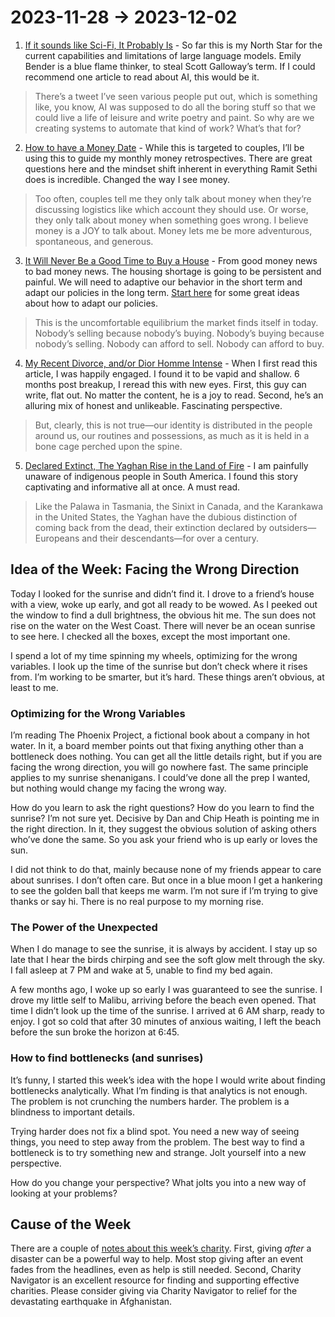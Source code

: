 # 2023-11-28 → 2023-12-02

1. [If it sounds like Sci-Fi, It Probably Is](https://journal.getabstract.com/en/2023/08/03/if-it-sounds-like-sci-fi-it-probably-is/) - So far this is my North Star for the current capabilities and limitations of large language models. Emily Bender is a blue flame thinker, to steal Scott Galloway’s term. If I could recommend one article to read about AI, this would be it.

> There’s a tweet I’ve seen various people put out, which is something like, you know, AI was supposed to do all the boring stuff so that we could live a life of leisure and write poetry and paint. So why are we creating systems to automate that kind of work? What’s that for?

2. [How to have a Money Date](https://getmatter.com/email/35483246/?token=35483246%3AfsGUfD-vfSpv0S2mFB-xalElBmA) - While this is targeted to couples, I’ll be using this to guide my monthly money retrospectives. There are great questions here and the mindset shift inherent in everything Ramit Sethi does is incredible. Changed the way I see money.

> Too often, couples tell me they only talk about money when they’re discussing logistics like which account they should use. Or worse, they only talk about money when something goes wrong. I believe money is a JOY to talk about. Money lets me be more adventurous, spontaneous, and generous.

3. [It Will Never Be a Good Time to Buy a House](https://www.theatlantic.com/ideas/archive/2023/11/buying-house-market-shortage/676088/) - From good money news to bad money news. The housing shortage is going to be persistent and painful. We will need to adaptive our behavior in the short term and adapt our policies in the long term. [Start here](https://www.strongtowns.org/journal/2018/6/6/toward-dynamic-zoning-codes) for some great ideas about how to adapt our policies.

> This is the uncomfortable equilibrium the market finds itself in today. Nobody’s selling because nobody’s buying. Nobody’s buying because nobody’s selling. Nobody can afford to sell. Nobody can afford to buy.

4. [My Recent Divorce, and/or Dior Homme Intense](https://getmatter.com/email/7468793/?token=7468793%3AIJ8-KX7YcQxgG3VSJMcrTNERnJs) - When I first read this article, I was happily engaged. I found it to be vapid and shallow. 6 months post breakup, I reread this with new eyes. First, this guy can write, flat out. No matter the content, he is a joy to read. Second, he’s an alluring mix of honest and unlikeable. Fascinating perspective.

> But, clearly, this is not true—our identity is distributed in the people around us, our routines and possessions, as much as it is held in a bone cage perched upon the spine.

5. [Declared Extinct, The Yaghan Rise in the Land of Fire](https://hakaimagazine.com/features/declared-dead-the-yaghan-rise-in-the-land-of-fire/?utm_source=pocket&utm_medium=email&utm_campaign=pockethits&cta=1&src=ph) - I am painfully unaware of indigenous people in South America. I found this story captivating and informative all at once. A must read.

> Like the Palawa in Tasmania, the Sinixt in Canada, and the Karankawa in the United States, the Yaghan have the dubious distinction of coming back from the dead, their extinction declared by outsiders—Europeans and their descendants—for over a century.

## Idea of the Week: Facing the Wrong Direction

Today I looked for the sunrise and didn’t find it. I drove to a friend’s house with a view, woke up early, and got all ready to be wowed. As I peeked out the window to find a dull brightness, the obvious hit me. The sun does not rise on the water on the West Coast. There will never be an ocean sunrise to see here. I checked all the boxes, except the most important one.

I spend a lot of my time spinning my wheels, optimizing for the wrong variables. I look up the time of the sunrise but don’t check where it rises from. I’m working to be smarter, but it’s hard. These things aren’t obvious, at least to me.

### Optimizing for the Wrong Variables

I’m reading The Phoenix Project, a fictional book about a company in hot water. In it, a board member points out that fixing anything other than a bottleneck does nothing. You can get all the little details right, but if you are facing the wrong direction, you will go nowhere fast. The same principle applies to my sunrise shenanigans. I could’ve done all the prep I wanted, but nothing would change my facing the wrong way.

How do you learn to ask the right questions? How do you learn to find the sunrise? I’m not sure yet. Decisive by Dan and Chip Heath is pointing me in the right direction. In it, they suggest the obvious solution of asking others who’ve done the same. So you ask your friend who is up early or loves the sun.

I did not think to do that, mainly because none of my friends appear to care about sunrises. I don’t often care. But once in a blue moon I get a hankering to see the golden ball that keeps me warm. I’m not sure if I’m trying to give thanks or say hi. There is no real purpose to my morning rise.

### The Power of the Unexpected

When I do manage to see the sunrise, it is always by accident. I stay up so late that I hear the birds chirping and see the soft glow melt through the sky. I fall asleep at 7 PM and wake at 5, unable to find my bed again.

A few months ago, I woke up so early I was guaranteed to see the sunrise. I drove my little self to Malibu, arriving before the beach even opened. That time I didn’t look up the time of the sunrise. I arrived at 6 AM sharp, ready to enjoy. I got so cold that after 30 minutes of anxious waiting, I left the beach before the sun broke the horizon at 6:45.

### How to find bottlenecks (and sunrises)

It’s funny, I started this week’s idea with the hope I would write about finding bottlenecks analytically. What I’m finding is that analytics is not enough. The problem is not crunching the numbers harder. The problem is a blindness to important details.

Trying harder does not fix a blind spot. You need a new way of seeing things, you need to step away from the problem. The best way to find a bottleneck is to try something new and strange. Jolt yourself into a new perspective.

How do you change your perspective? What jolts you into a new way of looking at your problems?

## Cause of the Week

There are a couple of [notes about this week’s charity](https://www.charitynavigator.org/discover-charities/where-to-give/west-afghanistan-earthquake/). First, giving *after* a disaster can be a powerful way to help. Most stop giving after an event fades from the headlines, even as help is still needed. Second, Charity Navigator is an excellent resource for finding and supporting effective charities. Please consider giving via Charity Navigator to relief for the devastating earthquake in Afghanistan.
